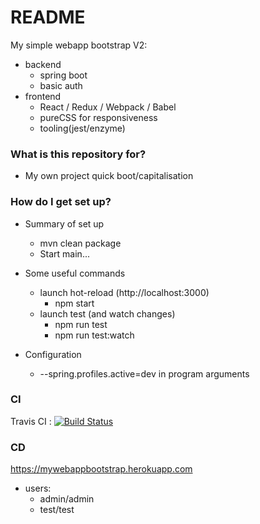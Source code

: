 # README #

My simple webapp bootstrap V2:

* backend
    * spring boot
    * basic auth
* frontend
    * React / Redux / Webpack / Babel
    * pureCSS for responsiveness
    * tooling(jest/enzyme)

### What is this repository for? ###

* My own project quick boot/capitalisation

### How do I get set up? ###
* Summary of set up
   * mvn clean package
   * Start main...

* Some useful commands
   * launch hot-reload (http://localhost:3000)
        * npm start
   * launch test (and watch changes)
        * npm run test 
        * npm run test:watch

* Configuration
   * --spring.profiles.active=dev in program arguments

### CI
Travis CI : [![Build Status](https://travis-ci.org/adioss/MyWebAppBootstrap.svg?branch=master)](https://travis-ci.org/adioss/MyWebAppBootstrap)

### CD 
https://mywebappbootstrap.herokuapp.com
* users:
    * admin/admin
    * test/test